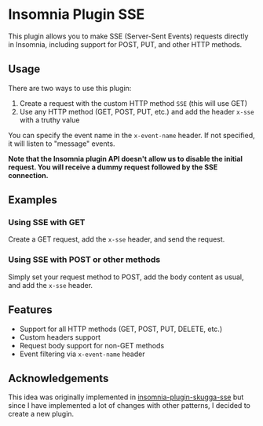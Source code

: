 # Insomnia Plugin SSE

This plugin allows you to make SSE (Server-Sent Events) requests directly in Insomnia, including support for POST, PUT, and other HTTP methods.

## Usage

There are two ways to use this plugin:

1. Create a request with the custom HTTP method `SSE` (this will use GET)
2. Use any HTTP method (GET, POST, PUT, etc.) and add the header `x-sse` with a truthy value

You can specify the event name in the `x-event-name` header. If not specified, it will listen to "message" events.

**Note that the Insomnia plugin API doesn't allow us to disable the initial request. You will receive a dummy request followed by the SSE connection.**

## Examples

### Using SSE with GET

Create a GET request, add the `x-sse` header, and send the request.

### Using SSE with POST or other methods

Simply set your request method to POST, add the body content as usual, and add the `x-sse` header.

## Features

- Support for all HTTP methods (GET, POST, PUT, DELETE, etc.)
- Custom headers support
- Request body support for non-GET methods
- Event filtering via `x-event-name` header

## Acknowledgements

This idea was originally implemented in [insomnia-plugin-skugga-sse](https://github.com/BinarSkugga/insomnia-plugin-skugga-sse) but since I have implemented a lot of changes with other patterns, I decided to create a new plugin.
